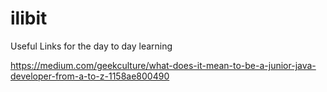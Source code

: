 # ilibit

Useful Links for the day to day learning

https://medium.com/geekculture/what-does-it-mean-to-be-a-junior-java-developer-from-a-to-z-1158ae800490

